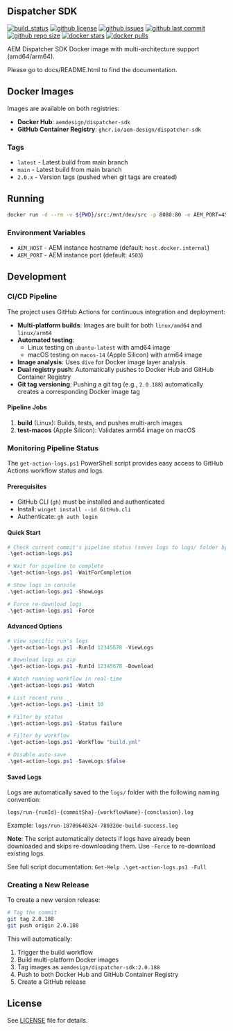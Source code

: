 ## Dispatcher SDK

[![build_status](https://github.com/aem-design/docker-dispatcher-sdk/workflows/build/badge.svg)](https://github.com/aem-design/docker-dispatcher-sdk/actions?query=workflow%3Abuild)
[![github license](https://img.shields.io/github/license/aem-design/docker-dispatcher-sdk)](https://github.com/aem-design/docker-dispatcher-sdk)
[![github issues](https://img.shields.io/github/issues/aem-design/docker-dispatcher-sdk)](https://github.com/aem-design/docker-dispatcher-sdk)
[![github last commit](https://img.shields.io/github/last-commit/aem-design/docker-dispatcher-sdk)](https://github.com/aem-design/docker-dispatcher-sdk)
[![github repo size](https://img.shields.io/github/repo-size/aem-design/docker-dispatcher-sdk)](https://github.com/aem-design/docker-dispatcher-sdk)
[![docker stars](https://img.shields.io/docker/stars/aemdesign/dispatcher-sdk)](https://hub.docker.com/r/aemdesign/dispatcher-sdk)
[![docker pulls](https://img.shields.io/docker/pulls/aemdesign/dispatcher-sdk)](https://hub.docker.com/r/aemdesign/dispatcher-sdk)

AEM Dispatcher SDK Docker image with multi-architecture support (amd64/arm64).

Please go to docs/README.html to find the documentation.

## Docker Images

Images are available on both registries:
- **Docker Hub**: `aemdesign/dispatcher-sdk`
- **GitHub Container Registry**: `ghcr.io/aem-design/dispatcher-sdk`

### Tags

- `latest` - Latest build from main branch
- `main` - Latest build from main branch
- `2.0.x` - Version tags (pushed when git tags are created)

## Running

```bash
docker run -d --rm -v ${PWD}/src:/mnt/dev/src -p 8080:80 -e AEM_PORT=4503 -e AEM_HOST=host.docker.internal aemdesign/dispatcher-sdk:latest
```

### Environment Variables

- `AEM_HOST` - AEM instance hostname (default: `host.docker.internal`)
- `AEM_PORT` - AEM instance port (default: `4503`)

## Development

### CI/CD Pipeline

The project uses GitHub Actions for continuous integration and deployment:

- **Multi-platform builds**: Images are built for both `linux/amd64` and `linux/arm64`
- **Automated testing**: 
  - Linux testing on `ubuntu-latest` with amd64 image
  - macOS testing on `macos-14` (Apple Silicon) with arm64 image
- **Image analysis**: Uses `dive` for Docker image layer analysis
- **Dual registry push**: Automatically pushes to Docker Hub and GitHub Container Registry
- **Git tag versioning**: Pushing a git tag (e.g., `2.0.188`) automatically creates a corresponding Docker image tag

#### Pipeline Jobs

1. **build** (Linux): Builds, tests, and pushes multi-arch images
2. **test-macos** (Apple Silicon): Validates arm64 image on macOS

### Monitoring Pipeline Status

The `get-action-logs.ps1` PowerShell script provides easy access to GitHub Actions workflow status and logs.

#### Prerequisites

- GitHub CLI (`gh`) must be installed and authenticated
- Install: `winget install --id GitHub.cli`
- Authenticate: `gh auth login`

#### Quick Start

```powershell
# Check current commit's pipeline status (saves logs to logs/ folder by default)
.\get-action-logs.ps1

# Wait for pipeline to complete
.\get-action-logs.ps1 -WaitForCompletion

# Show logs in console
.\get-action-logs.ps1 -ShowLogs

# Force re-download logs
.\get-action-logs.ps1 -Force
```

#### Advanced Options

```powershell
# View specific run's logs
.\get-action-logs.ps1 -RunId 12345678 -ViewLogs

# Download logs as zip
.\get-action-logs.ps1 -RunId 12345678 -Download

# Watch running workflow in real-time
.\get-action-logs.ps1 -Watch

# List recent runs
.\get-action-logs.ps1 -Limit 10

# Filter by status
.\get-action-logs.ps1 -Status failure

# Filter by workflow
.\get-action-logs.ps1 -Workflow "build.yml"

# Disable auto-save
.\get-action-logs.ps1 -SaveLogs:$false
```

#### Saved Logs

Logs are automatically saved to the `logs/` folder with the following naming convention:

```
logs/run-{runId}-{commitSha}-{workflowName}-{conclusion}.log
```

Example: `logs/run-18709640324-780320e-build-success.log`

**Note**: The script automatically detects if logs have already been downloaded and skips re-downloading them. Use `-Force` to re-download existing logs.

See full script documentation: `Get-Help .\get-action-logs.ps1 -Full`

### Creating a New Release

To create a new version release:

```bash
# Tag the commit
git tag 2.0.188
git push origin 2.0.188
```

This will automatically:
1. Trigger the build workflow
2. Build multi-platform Docker images
3. Tag images as `aemdesign/dispatcher-sdk:2.0.188`
4. Push to both Docker Hub and GitHub Container Registry
5. Create a GitHub release

## License

See [LICENSE](LICENSE) file for details.
